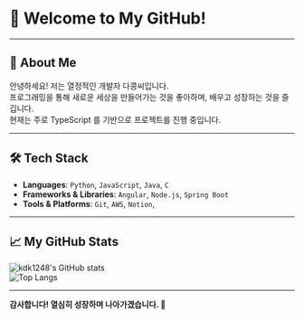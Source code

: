 # 👋 Welcome to My GitHub!

---

## 🚀 About Me
안녕하세요! 저는 열정적인 개발자 다콩씨입니다.  
프로그래밍을 통해 새로운 세상을 만들어가는 것을 좋아하며, 배우고 성장하는 것을 즐깁니다.  
현재는 주로 TypeScript 를 기반으로 프로젝트를 진행 중입니다.

---

## 🛠️ Tech Stack
- **Languages**: `Python`, `JavaScript`, `Java`, `C`  
- **Frameworks & Libraries**: `Angular`, `Node.js`, `Spring Boot`  
- **Tools & Platforms**: `Git`, `AWS`, `Notion`, 

---

## 📈 My GitHub Stats
![kdk1248's GitHub stats](https://github-readme-stats.vercel.app/api?username=kdk1248&count_private=true&show_icons=true&theme=onedark)  
![Top Langs](https://github-readme-stats.vercel.app/api/top-langs/?username=kdk1248&layout=compact&theme=onedark)

---

**감사합니다! 열심히 성장하며 나아가겠습니다. 🚀**
